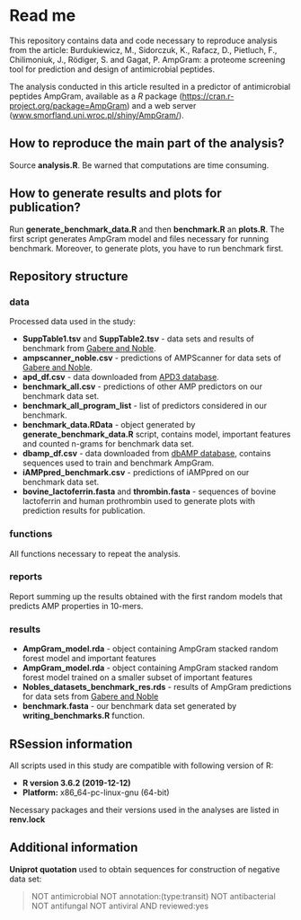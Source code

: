 # Read me

This repository contains data and code necessary to reproduce analysis from the article: Burdukiewicz, M., Sidorczuk, K., Rafacz, D., Pietluch, F., Chilimoniuk, J., Rödiger, S. and Gagat, P. AmpGram: a proteome screening tool for prediction and design of antimicrobial peptides.

The analysis conducted in this article resulted in a predictor of antimicrobial peptides AmpGram, available as a *R* package (https://cran.r-project.org/package=AmpGram) and a web server (www.smorfland.uni.wroc.pl/shiny/AmpGram/).



## How to reproduce the main part of the analysis?

Source **analysis.R**. Be warned that computations are time consuming.

## How to generate results and plots for publication?

Run **generate_benchmark_data.R** and then **benchmark.R** an **plots.R**. The first script generates AmpGram model and files necessary 
for running benchmark. Moreover, to generate plots, you have to run benchmark first.

## Repository structure

### data

Processed data used in the study: 

* **SuppTable1.tsv** and **SuppTable2.tsv** - data sets and results of benchmark from [Gabere and Noble](https://doi.org/10.1093/bioinformatics/btx081).
* **ampscanner_noble.csv** - predictions of AMPScanner for data sets of [Gabere and Noble](https://doi.org/10.1093/bioinformatics/btx081).
* **apd_df.csv** - data downloaded from [APD3 database](https://doi.org/10.1093/nar/gkv1278).
* **benchmark_all.csv** - predictions of other AMP predictors on our benchmark data set.
* **benchmark_all_program_list** - list of predictors considered in our benchmark.
* **benchmark_data.RData** - object generated by **generate_benchmark_data.R** script, contains model, important features and counted n-grams for benchmark data set.
* **dbamp_df.csv** - data downloaded from [dbAMP database](https://doi.org/10.1093/nar/gky1030), contains sequences used to train and benchmark AmpGram.
* **iAMPpred_benchmark.csv** - predictions of iAMPpred on our benchmark data set.
* **bovine_lactoferrin.fasta** and **thrombin.fasta** - sequences of bovine lactoferrin and human prothrombin used to generate plots with prediction results for publication.


### functions

All functions necessary to repeat the analysis.

### reports

Report summing up the results obtained with the first random models that predicts AMP properties in 10-mers. 

### results

* **AmpGram_model.rda** - object containing AmpGram stacked random forest model and important features
* **AmpGram_model.rda** - object containing AmpGram stacked random forest model trained on a smaller subset of important features
* **Nobles_datasets_benchmark_res.rds** - results of AmpGram predictions for data sets from [Gabere and Noble](https://doi.org/10.1093/bioinformatics/btx081)
* **benchmark.fasta** - our benchmark data set generated by **writing_benchmarks.R** function.


## RSession information

All scripts used in this study are compatible with following version of R:

* **R version 3.6.2 (2019-12-12)**
* **Platform:** x86_64-pc-linux-gnu (64-bit)

Necessary packages and their versions used in the analyses are listed in **renv.lock**


## Additional information

**Uniprot quotation** used to obtain sequences for construction of negative data set:

> NOT antimicrobial NOT annotation:(type:transit) NOT antibacterial NOT antifungal NOT antiviral AND reviewed:yes